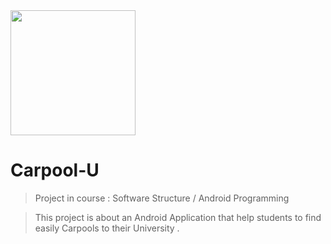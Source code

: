 
<img src="https://github.com/johant93/Carpool-U/blob/master/implementation_phase/carpool_2/app/src/main/carpool_starting-web.png" width="200" height="200">

# Carpool-U

> Project in course : Software Structure / Android Programming

> This project is about an Android Application that help students to find easily Carpools to their University .
